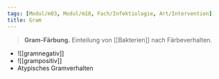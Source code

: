 ```yaml
---
tags: [Modul/m03, Modul/m18, Fach/Infektiologie, Art/Intervention]
title: Gram
---
```

> **Gram-Färbung.** Einteilung von [[Bakterien]] nach Färbeverhalten.
- ![[gramnegativ]]
- ![[grampositiv]]
- Atypisches Gramverhalten
